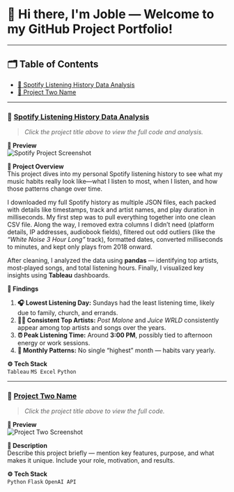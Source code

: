 # 👋 Hi there, I'm Joble — Welcome to my GitHub Project Portfolio! 

---

## 🗂️ Table of Contents
- [🚀 Spotify Listening History Data Analysis](#-spotify-listening-history-data-analysis)
- [🤖 Project Two Name](#-project-two-name)

---

### 🚀 [Spotify Listening History Data Analysis](https://github.com/Joble9012/Projects/tree/main/MySpotifyListeningHistoryAnalysis)
> *Click the project title above to view the full code and analysis.*

**📸 Preview**  
![Spotify Project Screenshot](https://raw.githubusercontent.com/Joble9012/Projects/main/MySpotifyListeningHistoryAnalysis/screenshot.png)


**📝 Project Overview**  
This project dives into my personal Spotify listening history to see what my music habits really look like—what I listen to most, when I listen, and how those patterns change over time.  

I downloaded my full Spotify history as multiple JSON files, each packed with details like timestamps, track and artist names, and play duration in milliseconds. My first step was to pull everything together into one clean CSV file. Along the way, I removed extra columns I didn’t need (platform details, IP addresses, audiobook fields), filtered out odd outliers (like the *“White Noise 3 Hour Long”* track), formatted dates, converted milliseconds to minutes, and kept only plays from 2018 onward.  

After cleaning, I analyzed the data using **pandas** — identifying top artists, most-played songs, and total listening hours. Finally, I visualized key insights using **Tableau** dashboards.


**🧩 Findings**  
1. **🎧 Lowest Listening Day:** Sundays had the least listening time, likely due to family, church, and errands.  
2. **👨‍🎤 Consistent Top Artists:** *Post Malone* and *Juice WRLD* consistently appear among top artists and songs over the years.  
3. **⏰ Peak Listening Time:** Around **3:00 PM**, possibly tied to afternoon energy or work sessions.  
4. **📆 Monthly Patterns:** No single “highest” month — habits vary yearly.


**⚙️ Tech Stack**  
`Tableau` `MS Excel` `Python` 

---

### 🤖 [Project Two Name](https://github.com/yourusername/project-two)
> *Click the project title above to view the full code.*

**📸 Preview**  
![Project Two Screenshot](https://raw.githubusercontent.com/yourusername/project-two/main/demo.png)

**📝 Description**  
Describe this project briefly — mention key features, purpose, and what makes it unique. Include your role, motivation, and results.

**⚙️ Tech Stack**  
`Python` `Flask` `OpenAI API`
